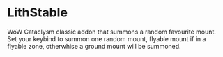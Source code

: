 # LithStable
WoW Cataclysm classic addon that summons a random favourite mount.
Set your keybind to summon one random mount, flyable mount if in a flyable zone, otherwhise a ground mount will be summoned.
